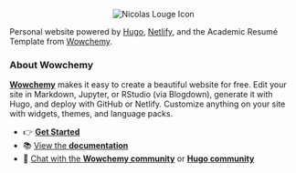 <p align="center"><img src="https://nicolaslouge.com/media/icon_hu0d1d2610125834dc8b689615d1c9e5ab_8991_192x192_fill_lanczos_center_3.png" alt="Nicolas Louge Icon"></p>

Personal website powered by [Hugo](https://github.com/gohugoio/hugo), [Netlify](https://www.netlify.com/), and the Academic Resumé Template from [Wowchemy](https://wowchemy.com).

### About Wowchemy

[**Wowchemy**](https://wowchemy.com) makes it easy to create a beautiful website for free. Edit your site in Markdown, Jupyter, or RStudio (via Blogdown), generate it with Hugo, and deploy with GitHub or Netlify. Customize anything on your site with widgets, themes, and language packs.

- 👉 [**Get Started**](https://wowchemy.com/templates/)
- 📚 [View the **documentation**](https://wowchemy.com/docs/)
- 💬 [Chat with the **Wowchemy community**](https://discord.gg/z8wNYzb) or [**Hugo community**](https://discourse.gohugo.io)